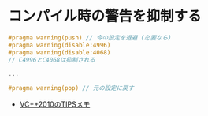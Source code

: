 # コンパイル時の警告を抑制する

```cpp
#pragma warning(push) // 今の設定を退避 (必要なら)
#pragma warning(disable:4996)
#pragma warning(disable:4068)
// C4996とC4068は抑制される

...

#pragma warning(pop) // 元の設定に戻す
```

* [VC++2010のTIPSメモ](http://d.hatena.ne.jp/licheng/20130822/p1)
